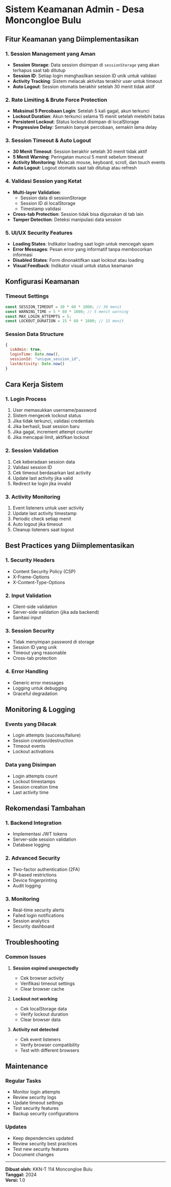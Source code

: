 # Sistem Keamanan Admin - Desa Moncongloe Bulu

## Fitur Keamanan yang Diimplementasikan

### 1. **Session Management yang Aman**
- **Session Storage**: Data session disimpan di `sessionStorage` yang akan terhapus saat tab ditutup
- **Session ID**: Setiap login menghasilkan session ID unik untuk validasi
- **Activity Tracking**: Sistem melacak aktivitas terakhir user untuk timeout
- **Auto Logout**: Session otomatis berakhir setelah 30 menit tidak aktif

### 2. **Rate Limiting & Brute Force Protection**
- **Maksimal 5 Percobaan Login**: Setelah 5 kali gagal, akun terkunci
- **Lockout Duration**: Akun terkunci selama 15 menit setelah melebihi batas
- **Persistent Lockout**: Status lockout disimpan di localStorage
- **Progressive Delay**: Semakin banyak percobaan, semakin lama delay

### 3. **Session Timeout & Auto Logout**
- **30 Menit Timeout**: Session berakhir setelah 30 menit tidak aktif
- **5 Menit Warning**: Peringatan muncul 5 menit sebelum timeout
- **Activity Monitoring**: Melacak mouse, keyboard, scroll, dan touch events
- **Auto Logout**: Logout otomatis saat tab ditutup atau refresh

### 4. **Validasi Session yang Ketat**
- **Multi-layer Validation**: 
  - Session data di sessionStorage
  - Session ID di localStorage
  - Timestamp validasi
- **Cross-tab Protection**: Session tidak bisa digunakan di tab lain
- **Tamper Detection**: Deteksi manipulasi data session

### 5. **UI/UX Security Features**
- **Loading States**: Indikator loading saat login untuk mencegah spam
- **Error Messages**: Pesan error yang informatif tanpa membocorkan informasi
- **Disabled States**: Form dinonaktifkan saat lockout atau loading
- **Visual Feedback**: Indikator visual untuk status keamanan

## Konfigurasi Keamanan

### Timeout Settings
```javascript
const SESSION_TIMEOUT = 30 * 60 * 1000; // 30 menit
const WARNING_TIME = 5 * 60 * 1000; // 5 menit warning
const MAX_LOGIN_ATTEMPTS = 5;
const LOCKOUT_DURATION = 15 * 60 * 1000; // 15 menit
```

### Session Data Structure
```javascript
{
  isAdmin: true,
  loginTime: Date.now(),
  sessionId: "unique_session_id",
  lastActivity: Date.now()
}
```

## Cara Kerja Sistem

### 1. **Login Process**
1. User memasukkan username/password
2. Sistem mengecek lockout status
3. Jika tidak terkunci, validasi credentials
4. Jika berhasil, buat session baru
5. Jika gagal, increment attempt counter
6. Jika mencapai limit, aktifkan lockout

### 2. **Session Validation**
1. Cek keberadaan session data
2. Validasi session ID
3. Cek timeout berdasarkan last activity
4. Update last activity jika valid
5. Redirect ke login jika invalid

### 3. **Activity Monitoring**
1. Event listeners untuk user activity
2. Update last activity timestamp
3. Periodic check setiap menit
4. Auto logout jika timeout
5. Cleanup listeners saat logout

## Best Practices yang Diimplementasikan

### 1. **Security Headers**
- Content Security Policy (CSP)
- X-Frame-Options
- X-Content-Type-Options

### 2. **Input Validation**
- Client-side validation
- Server-side validation (jika ada backend)
- Sanitasi input

### 3. **Session Security**
- Tidak menyimpan password di storage
- Session ID yang unik
- Timeout yang reasonable
- Cross-tab protection

### 4. **Error Handling**
- Generic error messages
- Logging untuk debugging
- Graceful degradation

## Monitoring & Logging

### Events yang Dilacak
- Login attempts (success/failure)
- Session creation/destruction
- Timeout events
- Lockout activations

### Data yang Disimpan
- Login attempts count
- Lockout timestamps
- Session creation time
- Last activity time

## Rekomendasi Tambahan

### 1. **Backend Integration**
- Implementasi JWT tokens
- Server-side session validation
- Database logging

### 2. **Advanced Security**
- Two-factor authentication (2FA)
- IP-based restrictions
- Device fingerprinting
- Audit logging

### 3. **Monitoring**
- Real-time security alerts
- Failed login notifications
- Session analytics
- Security dashboard

## Troubleshooting

### Common Issues
1. **Session expired unexpectedly**
   - Cek browser activity
   - Verifikasi timeout settings
   - Clear browser cache

2. **Lockout not working**
   - Cek localStorage data
   - Verify lockout duration
   - Clear browser data

3. **Activity not detected**
   - Cek event listeners
   - Verify browser compatibility
   - Test with different browsers

## Maintenance

### Regular Tasks
- Monitor login attempts
- Review security logs
- Update timeout settings
- Test security features
- Backup security configurations

### Updates
- Keep dependencies updated
- Review security best practices
- Test new security features
- Document changes

---

**Dibuat oleh:** KKN-T 114 Moncongloe Bulu  
**Tanggal:** 2024  
**Versi:** 1.0 